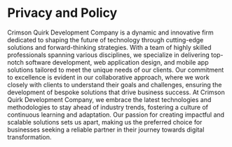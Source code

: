 # Privacy and Policy



Crimson Quirk Development Company is a dynamic and innovative firm dedicated to shaping the future of technology through cutting-edge solutions and forward-thinking strategies. With a team of highly skilled professionals spanning various disciplines, we specialize in delivering top-notch software development, web application design, and mobile app solutions tailored to meet the unique needs of our clients. Our commitment to excellence is evident in our collaborative approach, where we work closely with clients to understand their goals and challenges, ensuring the development of bespoke solutions that drive business success. At Crimson Quirk Development Company, we embrace the latest technologies and methodologies to stay ahead of industry trends, fostering a culture of continuous learning and adaptation. Our passion for creating impactful and scalable solutions sets us apart, making us the preferred choice for businesses seeking a reliable partner in their journey towards digital transformation.